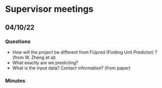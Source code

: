# Supervisor meetings

## 04/10/22

### Questions
- How will the project be different from FUpred (Folding Unit Predictor) ? (from W. Zheng et al) 
- What exactly are we predicting?
- What is the input data? Contact information? (from paper)

### Minutes